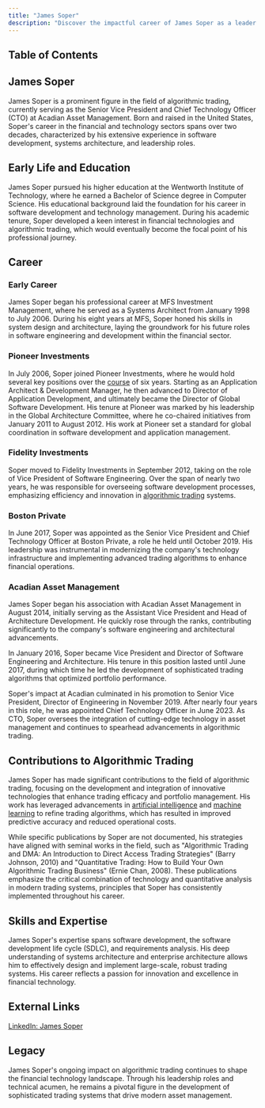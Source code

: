 ```yaml
---
title: "James Soper"
description: "Discover the impactful career of James Soper as a leader in algorithmic trading and CTO at Acadian Asset Management driving innovation in financial technology."
---
```




## Table of Contents

## James Soper

James Soper is a prominent figure in the field of algorithmic trading, currently serving as the Senior Vice President and Chief Technology Officer (CTO) at Acadian Asset Management. Born and raised in the United States, Soper's career in the financial and technology sectors spans over two decades, characterized by his extensive experience in software development, systems architecture, and leadership roles.

## Early Life and Education

James Soper pursued his higher education at the Wentworth Institute of Technology, where he earned a Bachelor of Science degree in Computer Science. His educational background laid the foundation for his career in software development and technology management. During his academic tenure, Soper developed a keen interest in financial technologies and algorithmic trading, which would eventually become the focal point of his professional journey.

## Career

### Early Career

James Soper began his professional career at MFS Investment Management, where he served as a Systems Architect from January 1998 to July 2006. During his eight years at MFS, Soper honed his skills in system design and architecture, laying the groundwork for his future roles in software engineering and development within the financial sector.

### Pioneer Investments

In July 2006, Soper joined Pioneer Investments, where he would hold several key positions over the [course](/wiki/best-algorithmic-trading-courses) of six years. Starting as an Application Architect & Development Manager, he then advanced to Director of Application Development, and ultimately became the Director of Global Software Development. His tenure at Pioneer was marked by his leadership in the Global Architecture Committee, where he co-chaired initiatives from January 2011 to August 2012. His work at Pioneer set a standard for global coordination in software development and application management.

### Fidelity Investments

Soper moved to Fidelity Investments in September 2012, taking on the role of Vice President of Software Engineering. Over the span of nearly two years, he was responsible for overseeing software development processes, emphasizing efficiency and innovation in [algorithmic trading](/wiki/algorithmic-trading) systems.

### Boston Private

In June 2017, Soper was appointed as the Senior Vice President and Chief Technology Officer at Boston Private, a role he held until October 2019. His leadership was instrumental in modernizing the company's technology infrastructure and implementing advanced trading algorithms to enhance financial operations.

### Acadian Asset Management

James Soper began his association with Acadian Asset Management in August 2014, initially serving as the Assistant Vice President and Head of Architecture Development. He quickly rose through the ranks, contributing significantly to the company's software engineering and architectural advancements.

In January 2016, Soper became Vice President and Director of Software Engineering and Architecture. His tenure in this position lasted until June 2017, during which time he led the development of sophisticated trading algorithms that optimized portfolio performance.

Soper's impact at Acadian culminated in his promotion to Senior Vice President, Director of Engineering in November 2019. After nearly four years in this role, he was appointed Chief Technology Officer in June 2023. As CTO, Soper oversees the integration of cutting-edge technology in asset management and continues to spearhead advancements in algorithmic trading.

## Contributions to Algorithmic Trading

James Soper has made significant contributions to the field of algorithmic trading, focusing on the development and integration of innovative technologies that enhance trading efficacy and portfolio management. His work has leveraged advancements in [artificial intelligence](/wiki/ai-artificial-intelligence) and [machine learning](/wiki/machine-learning) to refine trading algorithms, which has resulted in improved predictive accuracy and reduced operational costs.

While specific publications by Soper are not documented, his strategies have aligned with seminal works in the field, such as "Algorithmic Trading and DMA: An Introduction to Direct Access Trading Strategies" (Barry Johnson, 2010) and "Quantitative Trading: How to Build Your Own Algorithmic Trading Business" (Ernie Chan, 2008). These publications emphasize the critical combination of technology and quantitative analysis in modern trading systems, principles that Soper has consistently implemented throughout his career.

## Skills and Expertise

James Soper's expertise spans software development, the software development life cycle (SDLC), and requirements analysis. His deep understanding of systems architecture and enterprise architecture allows him to effectively design and implement large-scale, robust trading systems. His career reflects a passion for innovation and excellence in financial technology.

## External Links

[LinkedIn: James Soper](https://www.linkedin.com/in/james-soper-7546583)

## Legacy

James Soper's ongoing impact on algorithmic trading continues to shape the financial technology landscape. Through his leadership roles and technical acumen, he remains a pivotal figure in the development of sophisticated trading systems that drive modern asset management.